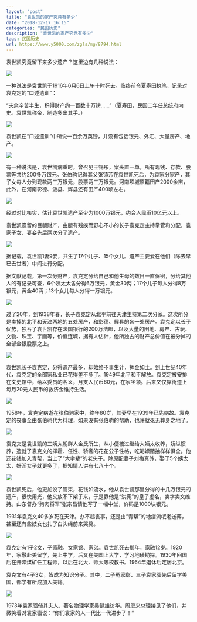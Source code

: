 ```yaml
---
layout: "post"
title: "袁世凯的家产究竟有多少"
date: "2018-12-17 16:15"
categories: "民国历史"
description: "袁世凯的家产究竟有多少"
tags: 民国历史
url: https://www.y5000.com/zgls/mg/8794.html
---
```






袁世凯究竟留下来多少遗产？这里边有几种说法：

![](https://img.y5000.com/uploads/allimg/161230/1103593b1-0.jpg)

一种说法是袁世凯于1916年6月6日上午十时死去。临终前令夏寿田执笔，记录对袁克定的“口述遗训”：

“夫余辛苦半生，积得财产约一百数十万镑......”（夏寿田，民国二年任总统府内史。袁世凯称帝，制造多出其手。）

![](https://img.y5000.com/uploads/allimg/161230/1103594413-1.jpg)

袁世凯在“口述遗训”中所说一百余万英镑，并没有包括银元、外汇、大量房产、地产。

![](https://img.y5000.com/uploads/allimg/161230/11035942V-2.jpg)

有一种说法是，袁世凯病重时，曾召见王锡彤，案头置一单，所有现钱、存款、股票等共约200多万银元。张伯驹记得其父张镇芳在袁世凯死后，为袁家分家产，其子女每人分到现款两三万银元，股票两三万银元。河南项城原籍田产2000余亩，此外，在河南彰德、汲县、辉县还有田产400顷左右。

![](https://img.y5000.com/uploads/allimg/161230/1103592448-3.jpg)

经过对比核实，估计袁世凯遗产至少为1000万银元，约合人民币10亿元以上。

袁世凯遗留的巨额财产，由腿有残疾而野心不小的长子袁克定主持掌管和分配，袁家子女、妻妾先后两次分了遗产。

![](https://img.y5000.com/uploads/allimg/161230/1103595128-4.jpg)

据记载，袁世凯1妻9妾，共生了17个儿子、15个女儿。遗产主要爱在他们（除去早已去世者）中间进行分配。

据文献记载，第一次分财产，袁克定分给自己和他生母的数目一直保密，分给其他人的有记录可查，6个姨太太各分得6万银元，黄金30两；17个儿子每人分得8万银元，黄金40两；13个女儿每人分得一万银元。

![](https://img.y5000.com/uploads/allimg/161230/11035930C-5.jpg)

过了20年，到1938年春，长子袁克定从北平前往天津主持第二次分家。这次所分是卖掉的北平和天津两地的五处房产，和彰德、辉县的各一处房产。袁克定以长子优势，独吞了袁世凯存在法国银行的200万法郎，以及大量的田地、房产、古玩、文物、珠宝、字画等，价值连城，据有人估计，他所独占的财产总价值在被分掉的全部金银股票之上。

![](https://img.y5000.com/uploads/allimg/161230/1103592Q2-6.jpg)

袁世凯长子袁克定，分得遗产最多，却始终不事生计，挥金如土。到上世纪40年代，袁克定的全部家私业已花得差不多了。1949年北平和平解放。袁克定被安排在文史馆中，给以委员的名义，月支人民币60元，在家坐领。后来又仅靠街道上每月20元人民币的救济金维持生活。

![](https://img.y5000.com/uploads/allimg/161230/1103594Z9-7.jpg)

1958年，袁克定病逝在张伯驹家中，终年80岁，其妻早在1939年已先病故。袁克定的丧事全由张伯驹代为料理，如果没有张伯驹的帮助，也许就死无葬身之地了。

![](https://img.y5000.com/uploads/allimg/161230/11035934O-8.jpg)

袁克文是袁世凯的三姨太朝鲜人金氏所生，从小便被过继给大姨太收养，娇纵惯养，造就了袁克文的挥霍、任性、骄奢的花花公子性格，吃喝嫖赌抽样样俱全。他还花钱加入青帮，当上了“大字辈”的老头子。除原配妻子刘梅真外，娶了5个姨太太，奸淫女子就更多了，据知情人讲有七八十个。

![](https://img.y5000.com/uploads/allimg/161230/11035a0I-9.jpg)

袁世凯死后，他更加没了管束，花钱如流水，他从袁世凯那里分得的十几万银元的遗产，很快用光，他又放不下架子来，于是靠他是“洪宪”的皇子虚名，卖字卖文维持。山东督办“狗肉将军”张宗昌请他写了一幅中堂，价码是1000块银元。

1931年袁克文40多岁死在天津。办不起丧事，还是由“青帮”的地痞流氓老送葬，甚至还有些妓女也扎了白头绳前来哭奠。

![](https://img.y5000.com/uploads/allimg/161230/110359EJ-10.jpg)

袁克定有1子2女，子家融，女家锦、家弟。袁世凯死去那年，家融12岁。1920年，家融赴美留学，先上中学，后又在美国上大学，学习地磺勘探。1930年回国后在开滦煤矿任工程师，以后在北大、师大等校教书。1964年退休后定居北京。

袁克文有4子3女，皆成为知识分子。其中，二子冤家彰、三子袁家骝先后留学美国，都学有所成加入美籍。

![](https://img.y5000.com/uploads/allimg/161230/11035a325-11.jpg)

1973年袁家骝偕其夫人、著名物理学家吴健雄访华。周恩来总理接见了他们，并微笑着对袁家骝说：“你们袁家的人一代比一代进步了！”
